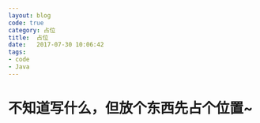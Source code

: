 ```yaml
---
layout: blog
code: true
category: 占位
title:  占位
date:   2017-07-30 10:06:42
tags:
- code
- Java
---
```



#  不知道写什么，但放个东西先占个位置~
